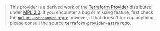 > This provider is a derived work of the [Terraform Provider](https://github.com/astronomer/terraform-provider-astro)
> distributed under [MPL 2.0](https://www.mozilla.org/en-US/MPL/2.0/). If you encounter a bug or missing feature,
> first check the [`pulumi-astronomer` repo](https://github.com/ryan-pip/pulumi-astronomer/issues); however, if that doesn't turn up anything,
> please consult the source [`terraform-provider-astro` repo](https://github.com/astronomer/terraform-provider-astro/issues).